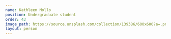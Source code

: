 ```yaml
---
name: Kathleen Mollo
position: Undergraduate student
order: 43
image_path: https://source.unsplash.com/collection/139386/600x600?a=.png
layout: person
---
```

